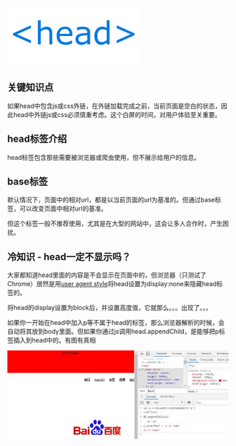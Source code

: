 ![head标签](../img/head.png)
## 关键知识点
如果head中包含js或css外链，在外链加载完成之前，当前页面是空白的状态，因此head中外链js或css必须慎重考虑。这个白屏的时间，对用户体验至关重要。

## head标签介绍
head标签包含那些需要被浏览器或爬虫使用，但不展示给用户的信息。


## base标签
默认情况下，页面中的相对url，都是以当前页面的url为基准的。但通过base标签，可以改变页面中相对url的基准。

但这个标签一般不推荐使用，尤其是在大型的网站中，这会让多人合作时，产生困扰。

## 冷知识 - head一定不显示吗？
大家都知道head里面的内容是不会显示在页面中的，但浏览器（只测试了Chrome）居然是用[user agent style](../css/user_agent_stylesheet.md)将head设置为display:none来隐藏head标签的。

将head的display设置为block后，并设置高度值，它就那么。。。出现了。。。

如果你一开始在head中加入p等不属于head的标签，那么浏览器解析的时候，会自动将其放到body里面。但如果你通过js调用head.appendChild，是能够把p标签插入到head中的。有图有真相

![head显示](../img/p_in_head.jpg)